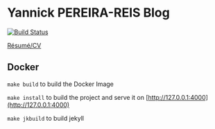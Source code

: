 # Yannick PEREIRA-REIS Blog

[![Build Status](https://travis-ci.org/ypereirareis/minimal-mistakes.svg?branch=master)](https://travis-ci.org/ypereirareis/minimal-mistakes)

[Résumé/CV](resume/index.md)


## Docker

`make build` to build the Docker Image

`make install` to build the project and serve it on [http://127.0.0.1:4000](http://127.0.0.1:4000)

`make jkbuild` to build jekyll